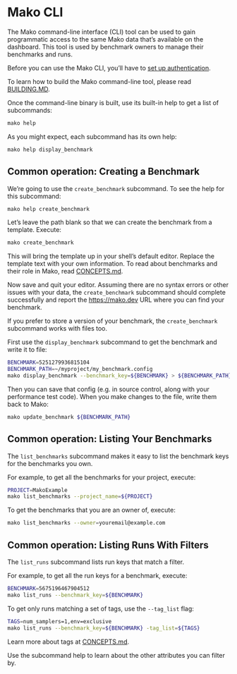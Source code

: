 # Mako CLI

The Mako command-line interface (CLI) tool can be used to gain programmatic
access to the same Mako data that’s available on the dashboard. This tool is
used by benchmark owners to manage their benchmarks and runs.

Before you can use the Mako CLI, you’ll have to
[set up authentication](AUTHENTICATION.md).

To learn how to build the Mako command-line tool, please read
[BUILDING.MD](BUILDING.md#building-the-command-line-tool).

Once the command-line binary is built, use its built-in help to get a list of
subcommands:
```bash
mako help
```

As you might expect, each subcommand has its own help:
```bash
mako help display_benchmark
```

## Common operation: Creating a Benchmark

We’re going to use the `create_benchmark` subcommand. To see the help for this
subcommand:
```bash
mako help create_benchmark
```

Let’s leave the path blank so that we can create the benchmark from a template.
Execute:
```bash
mako create_benchmark
```

This will bring the template up in your shell’s default editor. Replace the
template text with your own information. To read about benchmarks and their role
in Mako, read [CONCEPTS.md](CONCEPTS.md#benchmarks).

Now save and quit your editor. Assuming there are no syntax errors or other
issues with your data, the `create_benchmark` subcommand should complete
successfully and report the https://mako.dev URL where you can find your
benchmark.

If you prefer to store a version of your benchmark, the `create_benchmark`
subcommand works with files too.

First use the `display_benchmark` subcommand to get the benchmark and write it
to file:
```bash
BENCHMARK=5251279936815104
BENCHMARK_PATH=~/myproject/my_benchmark.config
mako display_benchmark --benchmark_key=${BENCHMARK} > ${BENCHMARK_PATH}
```

Then you can save that config (e.g. in source control, along with your
performance test code). When you make changes to the file, write them back to
Mako:
```bash
mako update_benchmark ${BENCHMARK_PATH}
```

## Common operation: Listing Your Benchmarks

The `list_benchmarks` subcommand makes it easy to list the benchmark keys for
the benchmarks you own.

For example, to get all the benchmarks for your project, execute:

```bash
PROJECT=MakoExample
mako list_benchmarks --project_name=${PROJECT}
```

To get the benchmarks that you are an owner of, execute:

```bash
mako list_benchmarks --owner=youremail@example.com
```

## Common operation: Listing Runs With Filters

The `list_runs` subcommand lists run keys that match a filter.

For example, to get all the run keys for a benchmark, execute:
```bash
BENCHMARK=5675196467904512
mako list_runs --benchmark_key=${BENCHMARK}
```

To get only runs matching a set of tags, use the `--tag_list` flag:
```bash
TAGS=num_samplers=1,env=exclusive
mako list_runs --benchmark_key=${BENCHMARK} -tag_list=${TAGS}
```

Learn more about tags at [CONCEPTS.md](CONCEPTS.md#tags).

Use the subcommand help to learn about the other attributes you can filter by.
